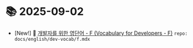 # 📚 2025-09-02
- [New!] 📗 [개발자를 위한 영단어 - F (Vocabulary for Developers - F)](https://til.qriosity.dev/featured/english/dev-vocab/f) `repo: docs/english/dev-vocab/f.mdx`

